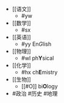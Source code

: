 - [[语文]]
	- #yw
- [[数学]]
	- #sx
- [[英语]]
	- #yy En*G*lish
- [[物理]]
	- #wl ph**Y**sical
- [[化学]]
	- #hx ch**E**mistry
- [[生物]]
	- [[#O]] bi**O**logy
- #政治 #历史 #地理